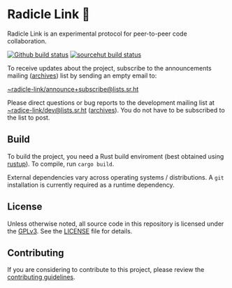 # Radicle Link 🌱

Radicle Link is an experimental protocol for peer-to-peer code collaboration.

[![Github build status](https://github.com/radicle-dev/radicle-link/actions/workflows/ci.yaml/badge.svg?branch=master)](https://github.com/radicle-dev/radicle-link/actions/workflows/ci.yaml)
[![sourcehut build status](https://builds.sr.ht/~radicle-link/radicle-link.svg)](https://builds.sr.ht/~radicle-link/radicle-link/?)

To receive updates about the project, subscribe to the announcements mailing
([archives][annml]) list by sending an empty email to:

[~radicle-link/announce+subscribe@lists.sr.ht](mailto:~radicle-link/announce+subscribe@lists.sr.ht)

Please direct questions or bug reports to the development mailing list at
[~radice-link/dev@lists.sr.ht](mailto:~radicle-link/dev@lists.sr.ht)
([archives][devml]). You do not have to be subscribed to the list to post.

## Build

To build the project, you need a Rust build enviroment (best obtained using
[rustup]). To compile, run `cargo build`.

External dependencies vary across operating systems / distributions. A `git`
installation is currently required as a runtime dependency.

## License

Unless otherwise noted, all source code in this repository is licensed under the
[GPLv3]. See the [LICENSE] file for details.

## Contributing

If you are considering to contribute to this project, please review the
[contributing guidelines][contributing].


[annml]: https://lists.sr.ht/~radicle-link/announce
[devml]: https://lists.sr.ht/~radicle-link/dev
[rustup]: https://rustup.rs
[GPLv3]: https://www.gnu.org/licenses/gpl-3.0
[LICENSE]: ./LICENSE
[contributing]: ./CONTRIBUTING.md
